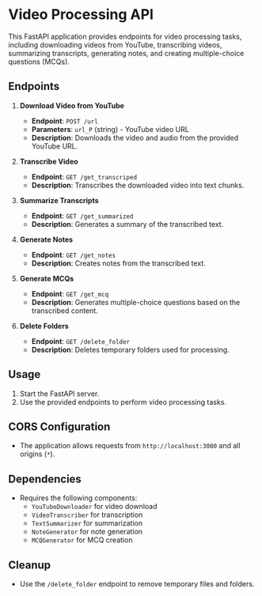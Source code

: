 # Video Processing API

This FastAPI application provides endpoints for video processing tasks, including downloading videos from YouTube, transcribing videos, summarizing transcripts, generating notes, and creating multiple-choice questions (MCQs).

## Endpoints

1. **Download Video from YouTube**
   - **Endpoint**: `POST /url`
   - **Parameters**: `url_P` (string) - YouTube video URL
   - **Description**: Downloads the video and audio from the provided YouTube URL.

2. **Transcribe Video**
   - **Endpoint**: `GET /get_transcriped`
   - **Description**: Transcribes the downloaded video into text chunks.

3. **Summarize Transcripts**
   - **Endpoint**: `GET /get_summarized`
   - **Description**: Generates a summary of the transcribed text.

4. **Generate Notes**
   - **Endpoint**: `GET /get_notes`
   - **Description**: Creates notes from the transcribed text.

5. **Generate MCQs**
   - **Endpoint**: `GET /get_mcq`
   - **Description**: Generates multiple-choice questions based on the transcribed content.

6. **Delete Folders**
   - **Endpoint**: `GET /delete_folder`
   - **Description**: Deletes temporary folders used for processing.

## Usage
1. Start the FastAPI server.
2. Use the provided endpoints to perform video processing tasks.

## CORS Configuration
- The application allows requests from `http://localhost:3000` and all origins (`*`).

## Dependencies
- Requires the following components:
  - `YouTubeDownloader` for video download
  - `VideoTranscriber` for transcription
  - `TextSummarizer` for summarization
  - `NoteGenerator` for note generation
  - `MCQGenerator` for MCQ creation

## Cleanup
- Use the `/delete_folder` endpoint to remove temporary files and folders.
